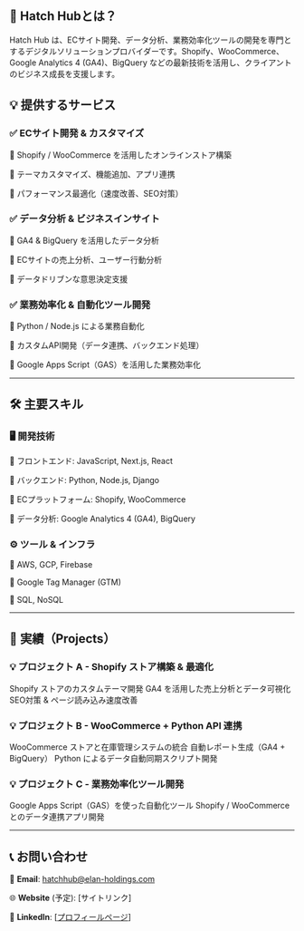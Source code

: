 
## 🚀 Hatch Hubとは？

Hatch Hub は、ECサイト開発、データ分析、業務効率化ツールの開発を専門とするデジタルソリューションプロバイダーです。Shopify、WooCommerce、Google Analytics 4 (GA4)、BigQuery などの最新技術を活用し、クライアントのビジネス成長を支援します。

## 💡 提供するサービス

### ✅ ECサイト開発 & カスタマイズ

🔹 Shopify / WooCommerce を活用したオンラインストア構築

🔹 テーマカスタマイズ、機能追加、アプリ連携

🔹 パフォーマンス最適化（速度改善、SEO対策）

### ✅ データ分析 & ビジネスインサイト

🔹 GA4 & BigQuery を活用したデータ分析

🔹 ECサイトの売上分析、ユーザー行動分析

🔹 データドリブンな意思決定支援

### ✅ 業務効率化 & 自動化ツール開発

🔹 Python / Node.js による業務自動化

🔹 カスタムAPI開発（データ連携、バックエンド処理）

🔹 Google Apps Script（GAS）を活用した業務効率化

---

## 🛠 主要スキル

### 🖥 開発技術

🔹 フロントエンド: JavaScript, Next.js, React

🔹 バックエンド: Python, Node.js, Django

🔹 ECプラットフォーム: Shopify, WooCommerce

🔹 データ分析: Google Analytics 4 (GA4), BigQuery

### ⚙️ ツール & インフラ

🔹 AWS, GCP, Firebase

🔹 Google Tag Manager (GTM)

🔹 SQL, NoSQL

---

## 📌 実績（Projects）

### 💡 プロジェクト A - Shopify ストア構築 & 最適化

Shopify ストアのカスタムテーマ開発
GA4 を活用した売上分析とデータ可視化
SEO対策 & ページ読み込み速度改善

### 💡 プロジェクト B - WooCommerce + Python API 連携

WooCommerce ストアと在庫管理システムの統合
自動レポート生成（GA4 + BigQuery）
Python によるデータ自動同期スクリプト開発

### 💡 プロジェクト C - 業務効率化ツール開発

Google Apps Script（GAS）を使った自動化ツール
Shopify / WooCommerce とのデータ連携アプリ開発

---

## 📞 お問い合わせ

📩 **Email**: hatchhub@elan-holdings.com

🌐 **Website** (予定): [サイトリンク]

📖 **LinkedIn**: [[プロフィールページ](https://www.linkedin.com/in/daisuke-hagiwara-7968561b3?utm_source=share&utm_campaign=share_via&utm_content=profile&utm_medium=android_app)]
